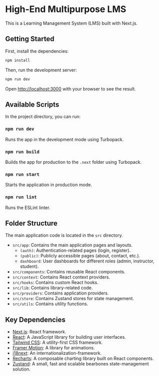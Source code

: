 # High-End Multipurpose LMS

This is a Learning Management System (LMS) built with Next.js.

## Getting Started

First, install the dependencies:

```bash
npm install
```
Then, run the development server:

```bash
npm run dev
```

Open [http://localhost:3000](http://localhost:3000) with your browser to see the result.

## Available Scripts

In the project directory, you can run:

### `npm run dev`

Runs the app in the development mode using Turbopack.

### `npm run build`

Builds the app for production to the `.next` folder using Turbopack.

### `npm run start`

Starts the application in production mode.

### `npm run lint`

Runs the ESLint linter.

## Folder Structure

The main application code is located in the `src` directory.

-   `src/app`: Contains the main application pages and layouts.
    -   `(auth)`: Authentication-related pages (login, register).
    -   `(public)`: Publicly accessible pages (about, contact, etc.).
    -   `dashboard`: User dashboards for different roles (admin, instructor, student).
-   `src/components`: Contains reusable React components.
-   `src/context`: Contains React context providers.
-   `src/hooks`: Contains custom React hooks.
-   `src/lib`: Contains library-related code.
-   `src/providers`: Contains application providers.
-   `src/store`: Contains Zustand stores for state management.
-   `src/utils`: Contains utility functions.

## Key Dependencies

-   [Next.js](https://nextjs.org/): React framework.
-   [React](https://reactjs.org/): A JavaScript library for building user interfaces.
-   [Tailwind CSS](https://tailwindcss.com/): A utility-first CSS framework.
-   [Framer Motion](https://www.framer.com/motion/): A library for animations.
-   [i18next](https://www.i18next.com/): An internationalization-framework.
-   [Recharts](https://recharts.org/): A composable charting library built on React components.
-   [Zustand](https://github.com/pmndrs/zustand): A small, fast and scalable bearbones state-management solution.
